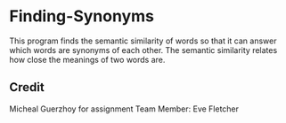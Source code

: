 # Finding-Synonyms
This program finds the semantic similarity of words so that it can answer which words are synonyms of each other. The semantic similarity relates how close the meanings of two words are. 

## Credit
Micheal Guerzhoy for assignment 
Team Member: Eve Fletcher 
